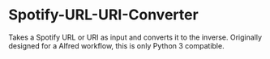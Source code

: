 # Spotify-URL-URI-Converter
Takes a Spotify URL or URI as input and converts it to the inverse. Originally designed for a Alfred workflow, this is only Python 3 compatible.
